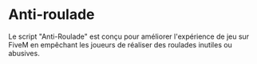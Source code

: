 # Anti-roulade
Le script "Anti-Roulade" est conçu pour améliorer l'expérience de jeu sur FiveM en empêchant les joueurs de réaliser des roulades inutiles ou abusives.
